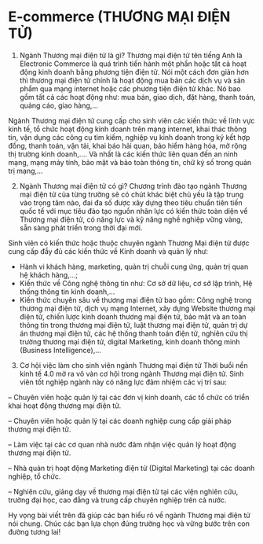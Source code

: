 # E-commerce (THƯƠNG MẠI ĐIỆN TỬ)

1. Ngành Thương mại điện tử là gì?
Thương mại điện tử tên tiếng Anh là Electronic Commerce là quá trình tiến hành một phần hoặc tất cả hoạt động kinh doanh bằng phương tiện điện tử. Nói một cách đơn giản hơn thì thương mại điện tử chính là hoạt động mua bán các dịch vụ và sản phẩm qua mạng internet hoặc các phương tiện điện tử khác. Nó bao gồm tất cả các hoạt động như: mua bán, giao dịch, đặt hàng, thanh toán, quảng cáo, giao hàng,…

Ngành Thương mại điện tử cung cấp cho sinh viên các kiến thức về lĩnh vực kinh tế, tổ chức hoạt động kinh doanh trên mạng internet, khai thác thông tin, vận dụng các công cụ tìm kiếm, nghiệp vụ kinh doanh trong ký kết hợp đồng, thanh toán, vận tải, khai báo hải quan, bảo hiểm hàng hóa, mở rộng thị trường kinh doanh,…. Và nhất là các kiến thức liên quan đến an ninh mạng, mạng máy tính, bảo mật và bảo toàn thông tin, chữ ký số trong quản trị mạng,…

2. Ngành Thương mại điện tử có gì?
Chương trình đào tạo ngành Thương mại điện tử của từng trường sẽ có chút khác biệt chủ yếu là tập trung vào trọng tâm nào, đai đa số được xây dựng theo tiêu chuẩn tiên tiến quốc tế với mục tiêu đào tạo nguồn nhân lực có kiến thức toàn diện về Thương mại điện tử, có năng lực và kỹ năng nghề nghiệp vững vàng, sẵn sàng phát triển trong thời đại mới.

Sinh viên có kiến thức hoặc thuộc chuyên ngành Thương Mại điện tử được cung cấp đầy đủ các kiến thức về Kinh doanh và quản lý như: 
 - Hành vi khách hàng, marketing, quản trị chuỗi cung ứng, quản trị quan hệ khách hàng,…; 
 - Kiến thức về Công nghệ thông tin như: Cơ sở dữ liệu, cơ sở lập trình, Hệ thống thông tin kinh doanh,… 
 - Kiến thức chuyên sâu về thương mại điện tử bao gồm: Công nghệ trong thương mại điện tử, dịch vụ mạng Internet, xây dựng Website thương mại điện tử, chiến lược kinh doanh thương mại điện tử, bảo mật và an toàn thông tin trong thương mại điện tử, luật thương mại điện tử, quản trị dự án thương mại điện tử, các hệ thống thanh toán điện tử, nghiên cứu thị trường thương mại điện tử, digital Marketing, kinh doanh thông minh (Business Intelligence),…

3. Cơ hội việc làm cho sinh viên ngành Thương mại điện tử
Thời buổi nền kinh tế 4.0 mở ra vô vàn cơ hội trong ngành Thương mại điện tử. Sinh viên tốt nghiệp ngành này có năng lực đảm nhiệm các vị trí sau:

–        Chuyên viên hoặc quản lý tại các đơn vị kinh doanh, các tổ chức có triển khai hoạt động thương mại điện tử.

–        Chuyên viên hoặc quản lý tại các doanh nghiệp cung cấp giải pháp thương mại điện tử.

–        Làm việc tại các cơ quan nhà nước đảm nhận việc quản lý hoạt động thương mại điện tử.

–        Nhà quản trị hoạt động Marketing điện tử (Digital Marketing) tại các doanh nghiệp, tổ chức.

–        Nghiên cứu, giảng dạy về thương mại điện tử tại các viện nghiên cứu, trường đại học, cao đẳng và trung cấp chuyên nghiệp trên cả nước.

Hy vọng bài viết trên đã giúp các bạn hiểu rõ về ngành Thương mại điện tử nói chung. Chúc các bạn lựa chọn đúng trường học và vững bước trên con đường tương lai!
